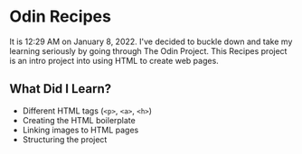 # Odin Recipes

It is 12:29 AM on January 8, 2022. I've decided to buckle down and take my learning seriously by going through The Odin Project. This Recipes project is an intro project into using HTML to create web pages. 

## What Did I Learn?
* Different HTML tags (`<p>`, `<a>`, `<h>`)
* Creating the HTML boilerplate
* Linking images to HTML pages
* Structuring the project
